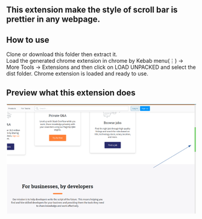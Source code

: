 ## This extension make the style of scroll bar is prettier in any webpage.

## How to use
Clone or download this folder then extract it.<br>
Load the generated chrome extension in chrome by Kebab menu(⋮) -> More Tools -> Extensions and then click on LOAD UNPACKED and select the dist folder. Chrome extension is loaded and ready to use.

## Preview what this extension does
![image info](demo.png)
